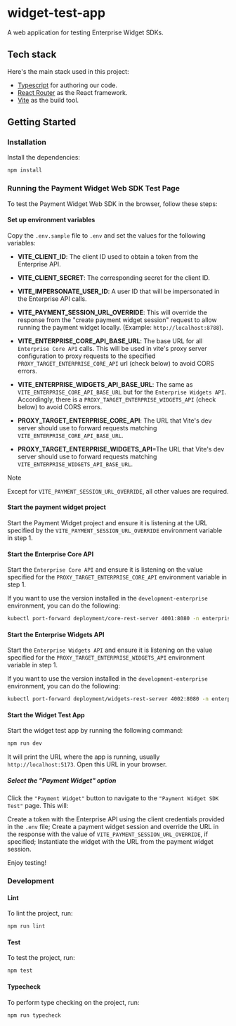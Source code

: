 # widget-test-app

A web application for testing Enterprise Widget SDKs.

## Tech stack

Here's the main stack used in this project:

- [Typescript](https://www.typescriptlang.org/) for authoring our code.
- [React Router](https://reactrouter.com/) as the React framework.
- [Vite](https://vite.dev//) as the build tool.

## Getting Started

### Installation

Install the dependencies:

```bash
npm install
```

### Running the Payment Widget Web SDK Test Page

To test the Payment Widget Web SDK in the browser, follow these steps:

#### **Set up environment variables**

Copy the `.env.sample` file to `.env` and set the values for the following variables:

- **VITE_CLIENT_ID**: The client ID used to obtain a token from the Enterprise API.

- **VITE_CLIENT_SECRET**: The corresponding secret for the client ID.

- **VITE_IMPERSONATE_USER_ID**: A user ID that will be impersonated in the Enterprise API calls.

- **VITE_PAYMENT_SESSION_URL_OVERRIDE**: This will override the response from the "create payment widget session" request to allow running the payment widget locally. (Example: `http://localhost:8788`).

- **VITE_ENTERPRISE_CORE_API_BASE_URL**: The base URL for all `Enterprise Core API` calls. This will be used in vite's proxy server configuration to proxy requests to the specified `PROXY_TARGET_ENTERPRISE_CORE_API` url (check below) to avoid CORS errors.

- **VITE_ENTERPRISE_WIDGETS_API_BASE_URL**: The same as `VITE_ENTERPRISE_CORE_API_BASE_URL` but for the `Enterprise Widgets API`. Accordingly, there is a `PROXY_TARGET_ENTERPRISE_WIDGETS_API` (check below) to avoid CORS errors.

- **PROXY_TARGET_ENTERPRISE_CORE_API**: The URL that Vite's dev server should use to forward requests matching `VITE_ENTERPRISE_CORE_API_BASE_URL`.

- **PROXY_TARGET_ENTERPRISE_WIDGETS_API**=The URL that Vite's dev server should use to forward requests matching `VITE_ENTERPRISE_WIDGETS_API_BASE_URL`.

> [!NOTE]  
> Except for `VITE_PAYMENT_SESSION_URL_OVERRIDE`, all other values are required.

#### Start the payment widget project

Start the Payment Widget project and ensure it is listening at the URL specified by the `VITE_PAYMENT_SESSION_URL_OVERRIDE` environment variable in step 1.

#### Start the Enterprise Core API

Start the `Enterprise Core API` and ensure it is listening on the value specified for the `PROXY_TARGET_ENTERPRISE_CORE_API` environment variable in step 1.

If you want to use the version installed in the `development-enterprise` environment, you can do the following:

```sh
kubectl port-forward deployment/core-rest-server 4001:8080 -n enterprise-rest-api --context development-enterprise
```

#### Start the Enterprise Widgets API

Start the `Enterprise Widgets API` and ensure it is listening on the value specified for the `PROXY_TARGET_ENTERPRISE_WIDGETS_API` environment variable in step 1.

If you want to use the version installed in the `development-enterprise` environment, you can do the following:

```sh
kubectl port-forward deployment/widgets-rest-server 4002:8080 -n enterprise-rest-api --context development-enterprise
```

#### Start the Widget Test App

Start the widget test app by running the following command:

```sh
npm run dev
```

It will print the URL where the app is running, usually `http://localhost:5173`. Open this URL in your browser.

##### Select the "Payment Widget" option

Click the `"Payment Widget"` button to navigate to the `"Payment Widget SDK Test"` page. This will:

Create a token with the Enterprise API using the client credentials provided in the `.env` file;
Create a payment widget session and override the URL in the response with the value of `VITE_PAYMENT_SESSION_URL_OVERRIDE`, if specified;
Instantiate the widget with the URL from the payment widget session.

Enjoy testing!

### Development

#### Lint

To lint the project, run:

```sh
npm run lint
```

#### Test

To test the project, run:

```sh
npm test
```

#### Typecheck

To perform type checking on the project, run:

```sh
npm run typecheck
```
